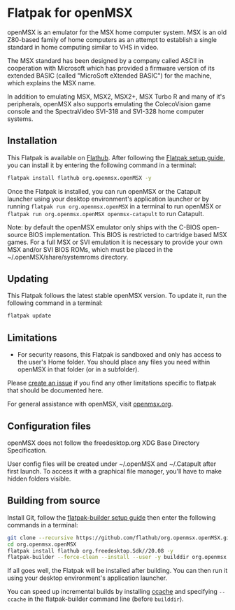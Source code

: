 # Flatpak for openMSX

openMSX is an emulator for the MSX home computer system. MSX is an old
Z80-based family of home computers as an attempt to establish
a single standard in home computing similar to VHS in video.

The MSX standard has been designed by a company called ASCII in cooperation
with Microsoft which has provided a firmware version of its extended BASIC
(called "MicroSoft eXtended BASIC") for the machine, which explains the
MSX name.

In addition to emulating MSX, MSX2, MSX2+, MSX Turbo R and many of it's
peripherals, openMSX also supports emulating the ColecoVision game console
and the SpectraVideo SVI-318 and SVI-328 home computer systems.

## Installation

This Flatpak is available on [Flathub](https://flathub.org/apps/details/org.openmsx.openMSX).
After following the [Flatpak setup guide](https://flatpak.org/setup/), you can install it by entering the following
command in a terminal:

```bash
flatpak install flathub org.openmsx.openMSX -y
```

Once the Flatpak is installed, you can run openMSX or the Catapult launcher
using your desktop environment's application launcher or by running
`flatpak run org.openmsx.openMSX` in a terminal to run openMSX or
`flatpak run org.openmsx.openMSX openmsx-catapult` to run Catapult.

Note: by default the openMSX emulator only ships with the C-BIOS open-source
BIOS implementation. This BIOS is restricted to cartridge based MSX games. For
a full MSX or SVI emulation it is necessary to provide your own MSX and/or SVI
BIOS ROMs, which must be placed in the ~/.openMSX/share/systemroms directory.

## Updating

This Flatpak follows the latest stable openMSX version.
To update it, run the following command in a terminal:

```bash
flatpak update
```

## Limitations

- For security reasons, this Flatpak is sandboxed and only has access to the
  user's Home folder. You should place any files you need within openMSX in
  that folder (or in a subfolder).

Please [create an issue](https://github.com/flathub/org.openmsx.openMSX/issues/new) if you find any other limitations specific to flatpak that
should be documented here.

For general assistance with openMSX, visit [openmsx.org](https://openmsx.org).
## Configuration files

openMSX does not follow the freedesktop.org XDG Base Directory Specification.

User config files will be created under ~/.openMSX and ~/.Catapult after first launch.
To access it with a graphical file manager, you'll have to make hidden folders visible.

## Building from source

Install Git, follow the [flatpak-builder setup guide](https://docs.flatpak.org/en/latest/first-build.html) then enter the following commands in a terminal:

```bash
git clone --recursive https://github.com/flathub/org.openmsx.openMSX.git
cd org.openmsx.openMSX
flatpak install flathub org.freedesktop.Sdk//20.08 -y
flatpak-builder --force-clean --install --user -y builddir org.openmsx.openMSX.yaml
```

If all goes well, the Flatpak will be installed after building. You can then
run it using your desktop environment's application launcher.

You can speed up incremental builds by installing [ccache](https://ccache.dev/)
and specifying `--ccache` in the flatpak-builder command line (before `builddir`).
